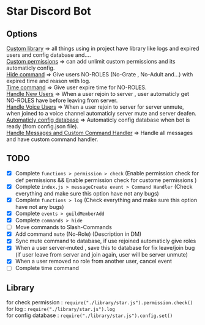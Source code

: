 # Star Discord Bot

## Options

[Custom library](https://github.com/Code-Williams/Star-Bot-Discord/tree/master/library) => all things using in project have library like logs and expired users and config database and....\
[Custom permissions](https://github.com/Code-Williams/Star-Bot-Discord/blob/master/library/permission.js) => can add unlimit custom permissions and its automaticly config.\
[Hide command](https://github.com/code-williams/star-bot-discord/blob/master/commands/hide.js) => Give users NO-ROLES (No-Grate , No-Adult and...) with expired time and reason with log.\
[Time command](https://github.com/Code-Williams/Star-Bot-Discord/blob/master/commands/time.js) => Give user expire time for NO-ROLES.\
[Handle New Users](https://github.com/Code-Williams/Star-Bot-Discord/blob/master/events/guildMemberAdd.js) => When a user rejoin to server , user automaticly get NO-ROLES have before leaving from server.\
[Handle Voice Users](https://github.com/Code-Williams/Star-Bot-Discord/blob/master/events/voiceStateUpdate.js) => When a user rejoin to server for server unmute, when joined to a voice channel automaticly server mute and server deafen.\
[Automaticly config database](https://github.com/Code-Williams/Star-Bot-Discord/blob/master/events/ready.js) => Automaticly config database when bot is ready (from config.json file).\
[Handle Messages and Custom Command Handler](https://github.com/Code-Williams/Star-Bot-Discord/blob/master/events/messageCreate.js) => Handle all messages and have custom command handler.

## TODO

- [x] Complete `functions > permission > check` (Enable permission check for def permissions && Enable permission check for custome permissions )
- [x] Complete `index.js > messageCreate event > Command Handler` (Check everything and make sure this option have not any bugs)
- [x] Complete `functions > log` (Check everything and make sure this option have not any bugs)
- [x] Complete `events > guildMemberAdd`
- [x] Complete `commands > hide`
- [ ] Move commands to Slash-Commands
- [x] Add command `mute` (No-Role) (Description in DM)
- [x] Sync mute command to database, if use rejoined automaticly give roles
- [x] When a user server-muted , save this to database for fix leave/join bug (if user leave from server and join again, user will be server unmute)
- [x] When a user removed no role from another user, cancel event
- [ ] Complete time command

## Library

for check permission : `require("./library/star.js").permission.check()`\
for log : `require("./library/star.js").log`\
for config database : `require("./library/star.js").config.set()`
